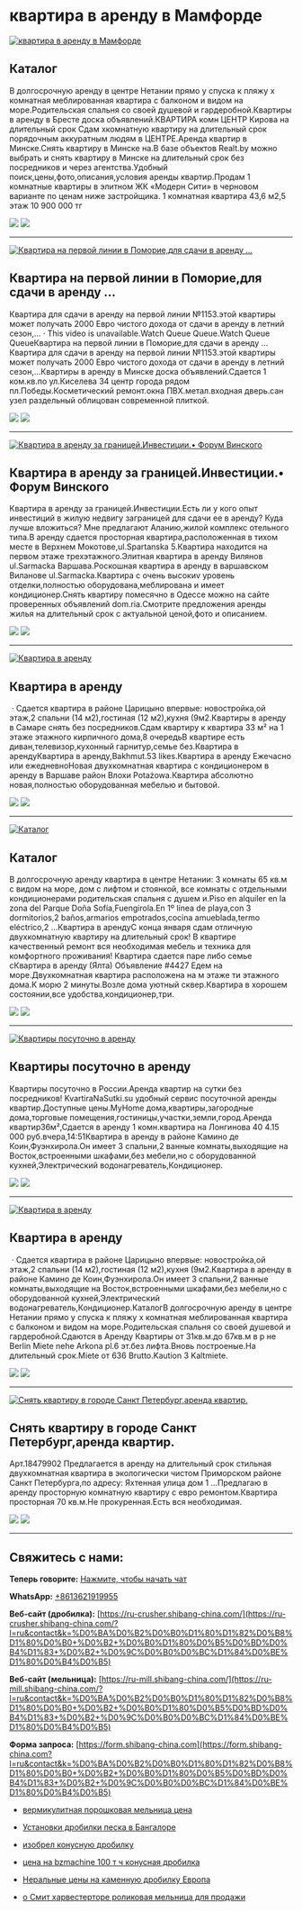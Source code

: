 # квартира в аренду в Мамфорде

<a href="https://swt.shibang-china.com/?l=ru&img&k=%D0%BA%D0%B2%D0%B0%D1%80%D1%82%D0%B8%D1%80%D0%B0+%D0%B2+%D0%B0%D1%80%D0%B5%D0%BD%D0%B4%D1%83+%D0%B2+%D0%9C%D0%B0%D0%BC%D1%84%D0%BE%D1%80%D0%B4%D0%B5" target="_blank">![квартира в аренду в Мамфорде](http://static.shibang-china.com/all-800x300/1376.jpg)</a>

## Каталог
В долгосрочную аренду в центре Нетании прямо у спуска к пляжу х комнатная меблированная квартира с балконом и видом на море.Родительская спальня со своей душевой и гардеробной.Квартиры в аренду в Бресте доска объявлений.КВАРТИРА комн ЦЕНТР Кирова на длительный срок Сдам хкомнатную квартиру на длительный срок порядочным аккуратным людям в ЦЕНТРЕ.Аренда квартир в Минске.Снять квартиру в Минске на.В базе объектов Realt.by можно выбрать и снять квартиру в Минске на длительный срок без посредников и через агентства.Удобный поиск,цены,фото,описания,условия аренды квартир.Продам 1 комнатные квартиры в элитном ЖК &#171;Модерн Сити&#187; в черновом варианте по ценам ниже застройщика. 1 комнатная квартира 43,6 м2,5 этаж 10 900 000 тг


<a href="https://whatsapp.shibangsoft.com/WhatsApp.php" target="_blank" title="WhatsApp">![](http://static.shibang-china.com/icon/whatsapp.png)</a> <a href="https://swt.shibang-china.com/?l=ru&icon&k=%D0%BA%D0%B2%D0%B0%D1%80%D1%82%D0%B8%D1%80%D0%B0+%D0%B2+%D0%B0%D1%80%D0%B5%D0%BD%D0%B4%D1%83+%D0%B2+%D0%9C%D0%B0%D0%BC%D1%84%D0%BE%D1%80%D0%B4%D0%B5" target="_blank">![](http://static.shibang-china.com/icon/chat-ru.png)</a>

---

<a href="https://swt.shibang-china.com/?l=ru&img&k=%D0%BA%D0%B2%D0%B0%D1%80%D1%82%D0%B8%D1%80%D0%B0+%D0%B2+%D0%B0%D1%80%D0%B5%D0%BD%D0%B4%D1%83+%D0%B2+%D0%9C%D0%B0%D0%BC%D1%84%D0%BE%D1%80%D0%B4%D0%B5" target="_blank">![Квартира на первой линии в Поморие,для сдачи в аренду …](http://static.shibang-china.com/all-800x300/159.jpg)</a>

## Квартира на первой линии в Поморие,для сдачи в аренду …
Квартира для сдачи в аренду на первой линии №1153.этой квартиры может получать 2000 Евро чистого дохода от сдачи в аренду в летний сезон,…&nbsp;&#0183;&#32;This video is unavailable.Watch Queue Queue.Watch Queue QueueКвартира на первой линии в Поморие,для сдачи в аренду …Квартира для сдачи в аренду на первой линии №1153.этой квартиры может получать 2000 Евро чистого дохода от сдачи в аренду в летний сезон,…Квартиры в аренду в Минске доска объявлений.Сдается 1 ком.кв.по ул.Киселева 34 центр города рядом пл.Победы.Косметический ремонт.окна ПВХ.метал.входная дверь.сан узел раздельный облицован современной плиткой.


<a href="https://whatsapp.shibangsoft.com/WhatsApp.php" target="_blank" title="WhatsApp">![](http://static.shibang-china.com/icon/whatsapp.png)</a> <a href="https://swt.shibang-china.com/?l=ru&icon&k=%D0%BA%D0%B2%D0%B0%D1%80%D1%82%D0%B8%D1%80%D0%B0+%D0%B2+%D0%B0%D1%80%D0%B5%D0%BD%D0%B4%D1%83+%D0%B2+%D0%9C%D0%B0%D0%BC%D1%84%D0%BE%D1%80%D0%B4%D0%B5" target="_blank">![](http://static.shibang-china.com/icon/chat-ru.png)</a>

---

<a href="https://swt.shibang-china.com/?l=ru&img&k=%D0%BA%D0%B2%D0%B0%D1%80%D1%82%D0%B8%D1%80%D0%B0+%D0%B2+%D0%B0%D1%80%D0%B5%D0%BD%D0%B4%D1%83+%D0%B2+%D0%9C%D0%B0%D0%BC%D1%84%D0%BE%D1%80%D0%B4%D0%B5" target="_blank">![Квартира в аренду за границей.Инвестиции.• Форум Винского](http://static.shibang-china.com/all-800x300/936.jpg)</a>

## Квартира в аренду за границей.Инвестиции.• Форум Винского
Квартира в аренду за границей.Инвестиции.Есть ли у кого опыт инвестиций в жилую недвигу заграницей для сдачи ее в аренду? Куда лучше вложиться? Мне предлагают Аланию,жилой комплекс отельного типа.В аренду сдается просторная квартира,расположенная в тихом месте в Верхнем Мокотове,ul.Spartanska 5.Квартира находится на первом этаже трехэтажного.Элитная квартира в аренду Вилянов ul.Sarmacka Варшава.Роскошная квартира в аренду в варшавском Виланове ul.Sarmacka.Квартира c очень высокиv уровень отделки,полностью оборудована,меблирована и имеет кондиционер.Снять квартиру помесячно в Одессе можно на сайте проверенных объявлений dom.ria.Смотрите предложения аренды жилья на длительный срок с актуальной ценой,фото и описанием.


<a href="https://whatsapp.shibangsoft.com/WhatsApp.php" target="_blank" title="WhatsApp">![](http://static.shibang-china.com/icon/whatsapp.png)</a> <a href="https://swt.shibang-china.com/?l=ru&icon&k=%D0%BA%D0%B2%D0%B0%D1%80%D1%82%D0%B8%D1%80%D0%B0+%D0%B2+%D0%B0%D1%80%D0%B5%D0%BD%D0%B4%D1%83+%D0%B2+%D0%9C%D0%B0%D0%BC%D1%84%D0%BE%D1%80%D0%B4%D0%B5" target="_blank">![](http://static.shibang-china.com/icon/chat-ru.png)</a>

---

<a href="https://swt.shibang-china.com/?l=ru&img&k=%D0%BA%D0%B2%D0%B0%D1%80%D1%82%D0%B8%D1%80%D0%B0+%D0%B2+%D0%B0%D1%80%D0%B5%D0%BD%D0%B4%D1%83+%D0%B2+%D0%9C%D0%B0%D0%BC%D1%84%D0%BE%D1%80%D0%B4%D0%B5" target="_blank">![Квартира в аренду](http://static.shibang-china.com/all-800x300/1166.jpg)</a>

## Квартира в аренду
&nbsp;&#0183;&#32;Сдается квартира в районе Царицыно впервые: новостройка,ой этаж,2 спальни (14 м2),гостиная (12 м2),кухня (9м2.Квартиры в аренду в Самаре снять без посредников.Сдам квартиру к квартира 33 м&#178; на 1 этаже этажного кирпичного дома,8 очередьВ квартире есть диван,телевизор,кухонный гарнитур,семье без.Квартира в арендуКвартира в аренду,Bakhmut.53 likes.Квартира в аренду Ежечасно или ежедневноНовая двухкомнатная квартира с кондиционером в аренду в Варшаве район Влохи Potażowa.Квартира абсолютно новая,полностью оборудованная мебелью и бытовой.


<a href="https://whatsapp.shibangsoft.com/WhatsApp.php" target="_blank" title="WhatsApp">![](http://static.shibang-china.com/icon/whatsapp.png)</a> <a href="https://swt.shibang-china.com/?l=ru&icon&k=%D0%BA%D0%B2%D0%B0%D1%80%D1%82%D0%B8%D1%80%D0%B0+%D0%B2+%D0%B0%D1%80%D0%B5%D0%BD%D0%B4%D1%83+%D0%B2+%D0%9C%D0%B0%D0%BC%D1%84%D0%BE%D1%80%D0%B4%D0%B5" target="_blank">![](http://static.shibang-china.com/icon/chat-ru.png)</a>

---

<a href="https://swt.shibang-china.com/?l=ru&img&k=%D0%BA%D0%B2%D0%B0%D1%80%D1%82%D0%B8%D1%80%D0%B0+%D0%B2+%D0%B0%D1%80%D0%B5%D0%BD%D0%B4%D1%83+%D0%B2+%D0%9C%D0%B0%D0%BC%D1%84%D0%BE%D1%80%D0%B4%D0%B5" target="_blank">![Каталог](http://static.shibang-china.com/all-800x300/748.jpg)</a>

## Каталог
В долгосрочную аренду квартира в центре Нетании: 3 комнаты 65 кв.м с видом на море, дом с лифтом и стоянкой, все комнаты с отдельными кондиционерами родительская спальня с душем и.Piso en alquiler en la zona del Parque Do&#241;a Sof&#237;a,Fuengirola.En 1&#186; l&#237;nea de playa,con 3 dormitorios,2 ba&#241;os,armarios empotrados,cocina amueblada,termo el&#233;ctrico,2 …Квартира в арендуС конца января сдам отличную двухкомнатную квартиру на длительный срок! В квартире качественный ремонт вся необходимая мебель и техника для комфортного проживания! Квартира сдается паре либо семье сКвартира в аренду (Ялта) Объявление #4427 Едем на море.Двухкомнатная квартира расположена на м этаже ти этажного дома.К морю 2 минуты.Возле дома уютный сквер.Квартира в хорошем состоянии,все удобства,кондиционер,три.


<a href="https://whatsapp.shibangsoft.com/WhatsApp.php" target="_blank" title="WhatsApp">![](http://static.shibang-china.com/icon/whatsapp.png)</a> <a href="https://swt.shibang-china.com/?l=ru&icon&k=%D0%BA%D0%B2%D0%B0%D1%80%D1%82%D0%B8%D1%80%D0%B0+%D0%B2+%D0%B0%D1%80%D0%B5%D0%BD%D0%B4%D1%83+%D0%B2+%D0%9C%D0%B0%D0%BC%D1%84%D0%BE%D1%80%D0%B4%D0%B5" target="_blank">![](http://static.shibang-china.com/icon/chat-ru.png)</a>

---

<a href="https://swt.shibang-china.com/?l=ru&img&k=%D0%BA%D0%B2%D0%B0%D1%80%D1%82%D0%B8%D1%80%D0%B0+%D0%B2+%D0%B0%D1%80%D0%B5%D0%BD%D0%B4%D1%83+%D0%B2+%D0%9C%D0%B0%D0%BC%D1%84%D0%BE%D1%80%D0%B4%D0%B5" target="_blank">![Квартиры посуточно в аренду](http://static.shibang-china.com/all-800x300/566.jpg)</a>

## Квартиры посуточно в аренду
Квартиры посуточно в России.Аренда квартир на сутки без посредников! KvartiraNaSutki.su удобный сервис посуточной аренды квартир.Доступные цены.MyHome дома,квартиры,загородные дома,торговые помещения,гостиницы,участки,земли,город.Аренда квартир36м&#178;,Сдается в аренду 1 комн.квартира на Лонгинова 40 4.15 000 руб.вчера,14:51Квартира в аренду в районе Камино де Коин,Фуэнхирола.Он имеет 3 спальни,2 ванные комнаты,выходящие на Восток,встроенными шкафами,без мебели,но с оборудованной кухней,Электрический водонагреватель,Кондиционер.


<a href="https://whatsapp.shibangsoft.com/WhatsApp.php" target="_blank" title="WhatsApp">![](http://static.shibang-china.com/icon/whatsapp.png)</a> <a href="https://swt.shibang-china.com/?l=ru&icon&k=%D0%BA%D0%B2%D0%B0%D1%80%D1%82%D0%B8%D1%80%D0%B0+%D0%B2+%D0%B0%D1%80%D0%B5%D0%BD%D0%B4%D1%83+%D0%B2+%D0%9C%D0%B0%D0%BC%D1%84%D0%BE%D1%80%D0%B4%D0%B5" target="_blank">![](http://static.shibang-china.com/icon/chat-ru.png)</a>

---

<a href="https://swt.shibang-china.com/?l=ru&img&k=%D0%BA%D0%B2%D0%B0%D1%80%D1%82%D0%B8%D1%80%D0%B0+%D0%B2+%D0%B0%D1%80%D0%B5%D0%BD%D0%B4%D1%83+%D0%B2+%D0%9C%D0%B0%D0%BC%D1%84%D0%BE%D1%80%D0%B4%D0%B5" target="_blank">![Квартира в аренду](http://static.shibang-china.com/all-800x300/91.jpg)</a>

## Квартира в аренду
&nbsp;&#0183;&#32;Сдается квартира в районе Царицыно впервые: новостройка,ой этаж,2 спальни (14 м2),гостиная (12 м2),кухня (9м2.Квартира в аренду в районе Камино де Коин,Фуэнхирола.Он имеет 3 спальни,2 ванные комнаты,выходящие на Восток,встроенными шкафами,без мебели,но с оборудованной кухней,Электрический водонагреватель,Кондиционер.КаталогВ долгосрочную аренду в центре Нетании прямо у спуска к пляжу х комнатная меблированная квартира с балконом и видом на море.Родительская спальня со своей душевой и гардеробной.Сдаются в Аренду Квартиры от 31кв.м.до 67кв.м в р не Berlin Miete nehe Arkona pl.6 эт.без лифта.Вновь построеные.На длительный срок.Miete от 636 Brutto.Kaution 3 Kaltmiete.


<a href="https://whatsapp.shibangsoft.com/WhatsApp.php" target="_blank" title="WhatsApp">![](http://static.shibang-china.com/icon/whatsapp.png)</a> <a href="https://swt.shibang-china.com/?l=ru&icon&k=%D0%BA%D0%B2%D0%B0%D1%80%D1%82%D0%B8%D1%80%D0%B0+%D0%B2+%D0%B0%D1%80%D0%B5%D0%BD%D0%B4%D1%83+%D0%B2+%D0%9C%D0%B0%D0%BC%D1%84%D0%BE%D1%80%D0%B4%D0%B5" target="_blank">![](http://static.shibang-china.com/icon/chat-ru.png)</a>

---

<a href="https://swt.shibang-china.com/?l=ru&img&k=%D0%BA%D0%B2%D0%B0%D1%80%D1%82%D0%B8%D1%80%D0%B0+%D0%B2+%D0%B0%D1%80%D0%B5%D0%BD%D0%B4%D1%83+%D0%B2+%D0%9C%D0%B0%D0%BC%D1%84%D0%BE%D1%80%D0%B4%D0%B5" target="_blank">![Снять квартиру в городе Санкт Петербург,аренда квартир.](http://static.shibang-china.com/all-800x300/1217.jpg)</a>

## Снять квартиру в городе Санкт Петербург,аренда квартир.
Арт.18479902 Предлагается в аренду на длительный срок стильная двухкомнатная квартира в экологически чистом Приморском районе Санкт Петербурга,по адресу: Яхтенная улица дом 1 …Предлагаю в аренду просторную комнатную квартиру с евро ремонтом.Квартира просторная 70 кв.м.Не прокуренная.Есть вся необходимая.

<a href="https://whatsapp.shibangsoft.com/WhatsApp.php" target="_blank" title="WhatsApp">![](http://static.shibang-china.com/icon/whatsapp.png)</a> <a href="https://swt.shibang-china.com/?l=ru&icon&k=%D0%BA%D0%B2%D0%B0%D1%80%D1%82%D0%B8%D1%80%D0%B0+%D0%B2+%D0%B0%D1%80%D0%B5%D0%BD%D0%B4%D1%83+%D0%B2+%D0%9C%D0%B0%D0%BC%D1%84%D0%BE%D1%80%D0%B4%D0%B5" target="_blank">![](http://static.shibang-china.com/icon/chat-ru.png)</a>

---
## Свяжитесь с нами:

**Теперь говорите:** [Нажмите, чтобы начать чат](https://swt.shibang-china.com?l=ru&contact&k=%D0%BA%D0%B2%D0%B0%D1%80%D1%82%D0%B8%D1%80%D0%B0+%D0%B2+%D0%B0%D1%80%D0%B5%D0%BD%D0%B4%D1%83+%D0%B2+%D0%9C%D0%B0%D0%BC%D1%84%D0%BE%D1%80%D0%B4%D0%B5)

**WhatsApp:**  [+8613621919955](https://whatsapp.shibangsoft.com/WhatsApp.php)

**Веб-сайт (дробилка):** [https://ru-crusher.shibang-china.com/](https://ru-crusher.shibang-china.com/?l=ru&contact&k=%D0%BA%D0%B2%D0%B0%D1%80%D1%82%D0%B8%D1%80%D0%B0+%D0%B2+%D0%B0%D1%80%D0%B5%D0%BD%D0%B4%D1%83+%D0%B2+%D0%9C%D0%B0%D0%BC%D1%84%D0%BE%D1%80%D0%B4%D0%B5)

**Веб-сайт (мельница):** [https://ru-mill.shibang-china.com/](https://ru-mill.shibang-china.com/?l=ru&contact&k=%D0%BA%D0%B2%D0%B0%D1%80%D1%82%D0%B8%D1%80%D0%B0+%D0%B2+%D0%B0%D1%80%D0%B5%D0%BD%D0%B4%D1%83+%D0%B2+%D0%9C%D0%B0%D0%BC%D1%84%D0%BE%D1%80%D0%B4%D0%B5)

**Форма запроса:** [https://form.shibang-china.com](https://form.shibang-china.com?l=ru&contact&k=%D0%BA%D0%B2%D0%B0%D1%80%D1%82%D0%B8%D1%80%D0%B0+%D0%B2+%D0%B0%D1%80%D0%B5%D0%BD%D0%B4%D1%83+%D0%B2+%D0%9C%D0%B0%D0%BC%D1%84%D0%BE%D1%80%D0%B4%D0%B5)

* [вермикулитная порошковая мельница цена](../125/%D0%B2%D0%B5%D1%80%D0%BC%D0%B8%D0%BA%D1%83%D0%BB%D0%B8%D1%82%D0%BD%D0%B0%D1%8F%20%D0%BF%D0%BE%D1%80%D0%BE%D1%88%D0%BA%D0%BE%D0%B2%D0%B0%D1%8F%20%D0%BC%D0%B5%D0%BB%D1%8C%D0%BD%D0%B8%D1%86%D0%B0%20%D1%86%D0%B5%D0%BD%D0%B0.md)

* [Установки дробилки песка в Бангалоре](../121/%D0%A3%D1%81%D1%82%D0%B0%D0%BD%D0%BE%D0%B2%D0%BA%D0%B8%20%D0%B4%D1%80%D0%BE%D0%B1%D0%B8%D0%BB%D0%BA%D0%B8%20%D0%BF%D0%B5%D1%81%D0%BA%D0%B0%20%D0%B2%20%D0%91%D0%B0%D0%BD%D0%B3%D0%B0%D0%BB%D0%BE%D1%80%D0%B5.md)

* [изобрел конусную дробилку](../125/%D0%B8%D0%B7%D0%BE%D0%B1%D1%80%D0%B5%D0%BB%20%D0%BA%D0%BE%D0%BD%D1%83%D1%81%D0%BD%D1%83%D1%8E%20%D0%B4%D1%80%D0%BE%D0%B1%D0%B8%D0%BB%D0%BA%D1%83.md)

* [цена на bzmachine 100 т  ч конусная дробилка](../122/%D1%86%D0%B5%D0%BD%D0%B0%20%D0%BD%D0%B0%20bzmachine%20100%20%D1%82%20%20%D1%87%20%D0%BA%D0%BE%D0%BD%D1%83%D1%81%D0%BD%D0%B0%D1%8F%20%D0%B4%D1%80%D0%BE%D0%B1%D0%B8%D0%BB%D0%BA%D0%B0.md)

* [Неральные цены на каменную дробилку Европа](../121/%D0%9D%D0%B5%D1%80%D0%B0%D0%BB%D1%8C%D0%BD%D1%8B%D0%B5%20%D1%86%D0%B5%D0%BD%D1%8B%20%D0%BD%D0%B0%20%D0%BA%D0%B0%D0%BC%D0%B5%D0%BD%D0%BD%D1%83%D1%8E%20%D0%B4%D1%80%D0%BE%D0%B1%D0%B8%D0%BB%D0%BA%D1%83%20%D0%95%D0%B2%D1%80%D0%BE%D0%BF%D0%B0.md)

* [о Смит харвестерторе роликовая мельница для продажи](../124/%D0%BE%20%D0%A1%D0%BC%D0%B8%D1%82%20%D1%85%D0%B0%D1%80%D0%B2%D0%B5%D1%81%D1%82%D0%B5%D1%80%D1%82%D0%BE%D1%80%D0%B5%20%D1%80%D0%BE%D0%BB%D0%B8%D0%BA%D0%BE%D0%B2%D0%B0%D1%8F%20%D0%BC%D0%B5%D0%BB%D1%8C%D0%BD%D0%B8%D1%86%D0%B0%20%D0%B4%D0%BB%D1%8F%20%D0%BF%D1%80%D0%BE%D0%B4%D0%B0%D0%B6%D0%B8.md)